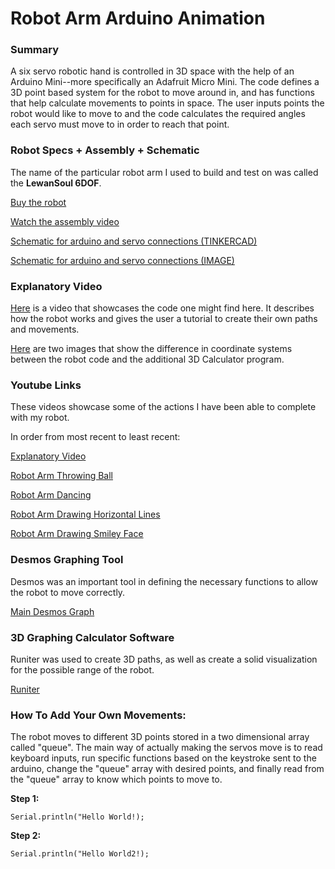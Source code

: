 # Robot Arm Arduino Animation

### Summary
A six servo robotic hand is controlled in 3D space with the help of an Arduino Mini--more specifically an Adafruit Micro Mini. The code defines a 3D point based system for the robot to move around in, and has functions that help calculate movements to points in space. The user inputs points the robot would like to move to and the code calculates the required angles each servo must move to in order to reach that point.

### Robot Specs + Assembly + Schematic
The name of the particular robot arm I used to build and test on was called the **LewanSoul 6DOF**.

[Buy the robot](https://www.amazon.com/LewanSoul-Robotic-Arduino-Software-Tutorial/dp/B074T6DPKX)

[Watch the assembly video](https://www.youtube.com/watch?v=8U6sWG6N5w8&list=PLQYW5Ukp-1D_z2C-tdKFFuJjK9zoAfM57&index=2)

[Schematic for arduino and servo connections (TINKERCAD)](https://www.tinkercad.com/things/fWX9UZN7YsP-terrific-elzing-wluff/editel?tenant=circuits)

[Schematic for arduino and servo connections (IMAGE)](https://imgur.com/a/ABNZXcD)

### Explanatory Video
[Here](https://youtu.be/jFfA_24hS0Y) is a video that showcases the code one might find here. It describes how the robot works and gives the user a tutorial to create their own paths and movements.

[Here](https://imgur.com/a/TPxrWXB) are two images that show the difference in coordinate systems between the robot code and the additional 3D Calculator program.

### Youtube Links
These videos showcase some of the actions I have been able to complete with my robot.

In order from most recent to least recent:

[Explanatory Video](https://youtu.be/jFfA_24hS0Y)

[Robot Arm Throwing Ball](https://youtu.be/CUMaveZK-uk)

[Robot Arm Dancing](https://www.youtube.com/watch?v=UsHJvPzx4wk)

[Robot Arm Drawing Horizontal Lines](https://www.youtube.com/watch?v=711mE4_5Rwk)

[Robot Arm Drawing Smiley Face](https://www.youtube.com/watch?v=ATHjjI4BhdQ)

### Desmos Graphing Tool
Desmos was an important tool in defining the necessary functions to allow the robot to move correctly.

[Main Desmos Graph](https://www.desmos.com/calculator/zgmw47nks6)

### 3D Graphing Calculator Software
Runiter was used to create 3D paths, as well as create a solid visualization for the possible range of the robot.

[Runiter](https://www.runiter.com)

### How To Add Your Own Movements:
The robot moves to different 3D points stored in a two dimensional array called "queue". The main way of actually making the servos move is to read keyboard inputs, run specific functions based on the keystroke sent to the arduino, change the "queue" array with desired points, and finally read from the "queue" array to know which points to move to. 

**Step 1:**
```
Serial.println("Hello World!);
```
**Step 2:**
```
Serial.println("Hello World2!);
```
